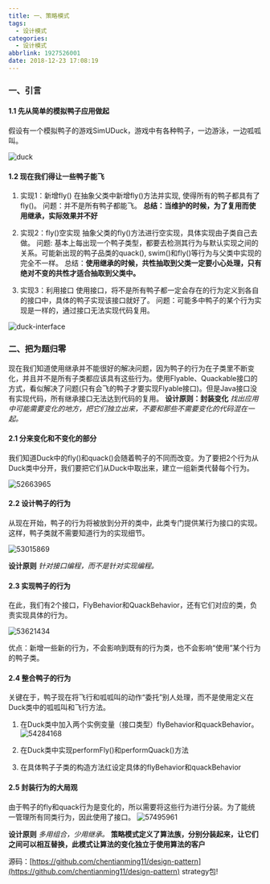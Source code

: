 ```yaml
---
title: 一、策略模式
tags:
  - 设计模式
categories:
  - 设计模式
abbrlink: 1927526001
date: 2018-12-23 17:08:19
---
```


### 一、引言

#### 1.1 先从简单的模拟鸭子应用做起

假设有一个模拟鸭子的游戏SimUDuck，游戏中有各种鸭子，一边游泳，一边呱呱叫。

<!--more-->

![duck](https://chentianming11.github.io/images/design/strategy/duck.png)

#### 1.2 现在我们得让一些鸭子能飞

1. 实现1：新增fly()
在抽象父类中新增fly()方法并实现, 使得所有的鸭子都具有了fly()。
问题：并不是所有鸭子都能飞。
**总结：当维护的时候，为了复用而使用继承，实际效果并不好**

2. 实现2：fly()空实现
抽象父类的fly()方法进行空实现，具体实现由子类自己去做。
问题: 基本上每出现一个鸭子类型，都要去检测其行为与默认实现之间的关系。可能新出现的鸭子品类的quack(), swim()和fly()等行为与父类中实现的完全不一样。
总结：**使用继承的时候，共性抽取到父类一定要小心处理，只有绝对不变的共性才适合抽取到父类中。**

3. 实现3：利用接口
使用接口，将不是所有鸭子都一定会存在的行为定义到各自的接口中，具体的鸭子实现该接口就好了。
问题：可能多中鸭子的某个行为实现是一样的，通过接口无法实现代码复用。

![duck-interface](https://chentianming11.github.io/images/design/strategy/duck-interface.png)

### 二、把为题归零

现在我们知道使用继承并不能很好的解决问题，因为鸭子的行为在子类里不断变化，并且并不是所有子类都应该具有这些行为。使用Flyable、Quackable接口的方式，看似解决了问题(只有会飞的鸭子才要实现Flyable接口)。但是Java接口没有实现代码，所有继承接口无法达到代码的复用。
**设计原则：封装变化**
*找出应用中可能需要变化的地方，把它们独立出来，不要和那些不需要变化的代码混在一起。*

#### 2.1 分来变化和不变化的部分

我们知道Duck中的fly()和quack()会随着鸭子的不同而改变。为了要把2个行为从Duck类中分开，我们要把它们从Duck中取出来，建立一组新类代替每个行为。

![52663965](https://chentianming11.github.io/images/design/strategy/52663965.png)

#### 2.2 设计鸭子的行为

从现在开始，鸭子的行为将被放到分开的类中，此类专门提供某行为接口的实现。这样，鸭子类就不需要知道行为的实现细节。

![53015869](https://chentianming11.github.io/images/design/strategy/53015869.png)

**设计原则**
*针对接口编程，而不是针对实现编程。*

#### 2.3 实现鸭子的行为

在此，我们有2个接口，FlyBehavior和QuackBehavior，还有它们对应的类，负责实现具体的行为。

![53621434](https://chentianming11.github.io/images/design/strategy/53621434.png)

优点：新增一些新的行为，不会影响到既有的行为类，也不会影响“使用”某个行为的鸭子类。

#### 2.4 整合鸭子的行为

关键在于，鸭子现在将飞行和呱呱叫的动作“委托”别人处理，而不是使用定义在Duck类中的呱呱叫和飞行方法。

1. 在Duck类中加入两个实例变量（接口类型）flyBehavior和quackBehavior。
   ![54284168](https://chentianming11.github.io/images/design/strategy/54284168.png)

2. 在Duck类中实现performFly()和performQuack()方法

3. 在具体鸭子子类的构造方法红设定具体的flyBehavior和quackBehavior

#### 2.5 封装行为的大局观

由于鸭子的fly和quack行为是变化的，所以需要将这些行为进行分装。为了能统一管理所有同类行为，因此使用了接口。
![57495961](https://chentianming11.github.io/images/design/strategy/57495961.png)

**设计原则**
*多用组合，少用继承。*
**策略模式定义了算法族，分别分装起来，让它们之间可以相互替换，此模式让算法的变化独立于使用算法的客户**

源码：[https://github.com/chentianming11/design-pattern](https://github.com/chentianming11/design-pattern)
strategy包!
